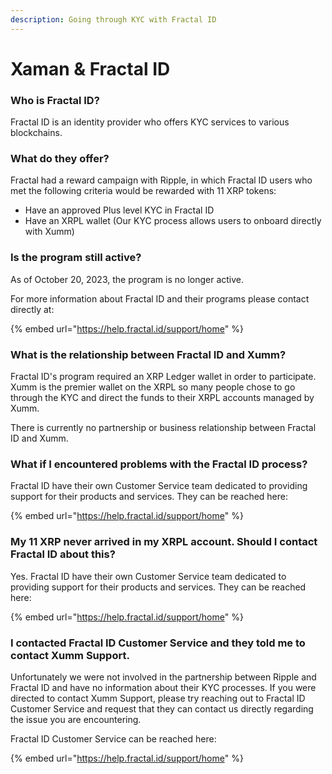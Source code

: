 ```yaml
---
description: Going through KYC with Fractal ID
---
```


# Xaman & Fractal ID

### Who is Fractal ID?

Fractal ID is an identity provider who offers KYC services to various blockchains.

### What do they offer?

Fractal had a reward campaign with Ripple, in which Fractal ID users who met the following criteria would be rewarded with 11 XRP tokens:

* Have an approved Plus level KYC in Fractal ID
* Have an XRPL wallet (Our KYC process allows users to onboard directly with Xumm)

### Is the program still active?

As of October 20, 2023, the program is no longer active.

For more information about Fractal ID and their programs please contact directly at:

{% embed url="https://help.fractal.id/support/home" %}

### What is the relationship between Fractal ID and Xumm?

Fractal ID's program required an XRP Ledger wallet in order to participate. Xumm is the premier wallet on the XRPL so many people chose to go through the KYC and direct the funds to their XRPL accounts managed by Xumm.

There is currently no partnership or business relationship between Fractal ID and Xumm.



### What if I encountered problems with the Fractal ID process?

Fractal ID have their own Customer Service team dedicated to providing support for their products and services. They can be reached here:

{% embed url="https://help.fractal.id/support/home" %}

### My 11 XRP never arrived in my XRPL account. Should I contact Fractal ID about this?

Yes. Fractal ID have their own Customer Service team dedicated to providing support for their products and services. They can be reached here:

{% embed url="https://help.fractal.id/support/home" %}

### I contacted Fractal ID Customer Service and they told me to contact Xumm Support.

Unfortunately we were not involved in the partnership between Ripple and Fractal ID and have no information about their KYC processes. If you were directed to contact Xumm Support, please try reaching out to Fractal ID Customer Service and request that they can contact us directly regarding the issue you are encountering.&#x20;

Fractal ID Customer Service can be reached here:

{% embed url="https://help.fractal.id/support/home" %}

&#x20;



